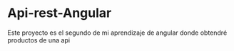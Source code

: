 # Api-rest-Angular
Este proyecto es el segundo de mi aprendizaje de angular donde obtendré productos de una api
